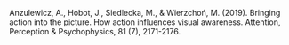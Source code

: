 ﻿---
layout: post
date:   2019-01-03 09:00:00
link: https://link.springer.com/article/10.3758/s13414-019-01781-w
categories: article
year: 2019
---

Anzulewicz, A., Hobot, J., Siedlecka, M., & Wierzchoń, M. (2019). Bringing action into the picture. How action influences visual awareness. Attention, Perception & Psychophysics, 81 (7), 2171-2176.
